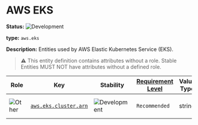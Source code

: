 <!--- Hugo front matter used to generate the website version of this page:
linkTitle: EKS
--->

# AWS EKS

<!-- semconv entity.aws.eks -->
<!-- NOTE: THIS TEXT IS AUTOGENERATED. DO NOT EDIT BY HAND. -->
<!-- see templates/registry/markdown/snippet.md.j2 -->
<!-- prettier-ignore-start -->
<!-- markdownlint-capture -->
<!-- markdownlint-disable -->

**Status:** ![Development](https://img.shields.io/badge/-development-blue)

**type:** `aws.eks`

**Description:** Entities used by AWS Elastic Kubernetes Service (EKS).

> :warning: This entity definition contains attributes without a role.
> Stable Entities MUST NOT have attributes without a defined role.

| Role | Key | Stability | [Requirement Level](https://opentelemetry.io/docs/specs/semconv/general/attribute-requirement-level/) | Value Type | Description | Example Values |
|---|---|---|---|---|---|---|
| ![Other](https://img.shields.io/badge/-other-red) | [`aws.eks.cluster.arn`](/docs/registry/attributes/aws.md) | ![Development](https://img.shields.io/badge/-development-blue) | `Recommended` | string | The ARN of an EKS cluster. | `arn:aws:ecs:us-west-2:123456789123:cluster/my-cluster` |



<!-- markdownlint-restore -->
<!-- prettier-ignore-end -->
<!-- END AUTOGENERATED TEXT -->
<!-- endsemconv -->
